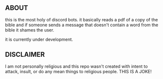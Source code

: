 ## ABOUT
this is the most holy of discord bots.
it basically reads a pdf of a copy of the bible and if someone sends a message that doesn't contain a word from the bible it shames the user.

it is currently under development.

## DISCLAIMER

I am not personally religious and this repo wasn't created with intent to attack, insult, or do any mean things to religious people. THIS IS A JOKE!
